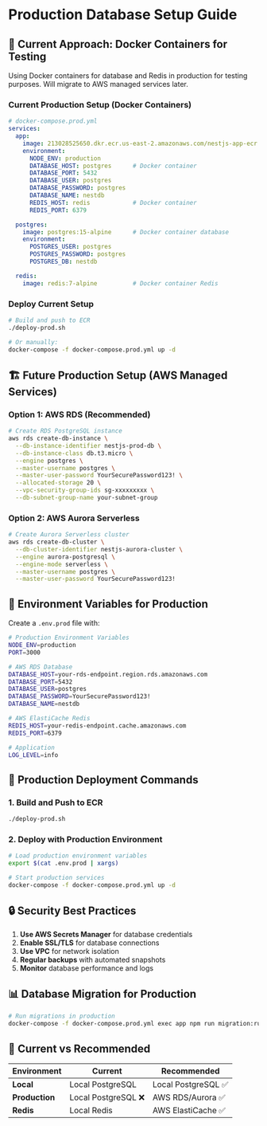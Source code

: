 # Production Database Setup Guide

## 🎯 Current Approach: Docker Containers for Testing
Using Docker containers for database and Redis in production for testing purposes. Will migrate to AWS managed services later.

### Current Production Setup (Docker Containers)
```yaml
# docker-compose.prod.yml
services:
  app:
    image: 213028525650.dkr.ecr.us-east-2.amazonaws.com/nestjs-app-ecr:latest
    environment:
      NODE_ENV: production
      DATABASE_HOST: postgres      # Docker container
      DATABASE_PORT: 5432
      DATABASE_USER: postgres
      DATABASE_PASSWORD: postgres
      DATABASE_NAME: nestdb
      REDIS_HOST: redis            # Docker container
      REDIS_PORT: 6379

  postgres:
    image: postgres:15-alpine      # Docker container database
    environment:
      POSTGRES_USER: postgres
      POSTGRES_PASSWORD: postgres
      POSTGRES_DB: nestdb

  redis:
    image: redis:7-alpine          # Docker container Redis
```

### Deploy Current Setup
```bash
# Build and push to ECR
./deploy-prod.sh

# Or manually:
docker-compose -f docker-compose.prod.yml up -d
```

## 🏗️ Future Production Setup (AWS Managed Services)

### Option 1: AWS RDS (Recommended)
```bash
# Create RDS PostgreSQL instance
aws rds create-db-instance \
  --db-instance-identifier nestjs-prod-db \
  --db-instance-class db.t3.micro \
  --engine postgres \
  --master-username postgres \
  --master-user-password YourSecurePassword123! \
  --allocated-storage 20 \
  --vpc-security-group-ids sg-xxxxxxxxx \
  --db-subnet-group-name your-subnet-group
```

### Option 2: AWS Aurora Serverless
```bash
# Create Aurora Serverless cluster
aws rds create-db-cluster \
  --db-cluster-identifier nestjs-aurora-cluster \
  --engine aurora-postgresql \
  --engine-mode serverless \
  --master-username postgres \
  --master-user-password YourSecurePassword123!
```

## 🔧 Environment Variables for Production

Create a `.env.prod` file with:

```bash
# Production Environment Variables
NODE_ENV=production
PORT=3000

# AWS RDS Database
DATABASE_HOST=your-rds-endpoint.region.rds.amazonaws.com
DATABASE_PORT=5432
DATABASE_USER=postgres
DATABASE_PASSWORD=YourSecurePassword123!
DATABASE_NAME=nestdb

# AWS ElastiCache Redis
REDIS_HOST=your-redis-endpoint.cache.amazonaws.com
REDIS_PORT=6379

# Application
LOG_LEVEL=info
```

## 🚀 Production Deployment Commands

### 1. Build and Push to ECR
```bash
./deploy-prod.sh
```

### 2. Deploy with Production Environment
```bash
# Load production environment variables
export $(cat .env.prod | xargs)

# Start production services
docker-compose -f docker-compose.prod.yml up -d
```

## 🔒 Security Best Practices

1. **Use AWS Secrets Manager** for database credentials
2. **Enable SSL/TLS** for database connections
3. **Use VPC** for network isolation
4. **Regular backups** with automated snapshots
5. **Monitor** database performance and logs

## 📊 Database Migration for Production

```bash
# Run migrations in production
docker-compose -f docker-compose.prod.yml exec app npm run migration:run
```

## 🎯 Current vs Recommended

| Environment | Current | Recommended |
|-------------|---------|-------------|
| **Local** | Local PostgreSQL | Local PostgreSQL ✅ |
| **Production** | Local PostgreSQL ❌ | AWS RDS/Aurora ✅ |
| **Redis** | Local Redis | AWS ElastiCache ✅ |
